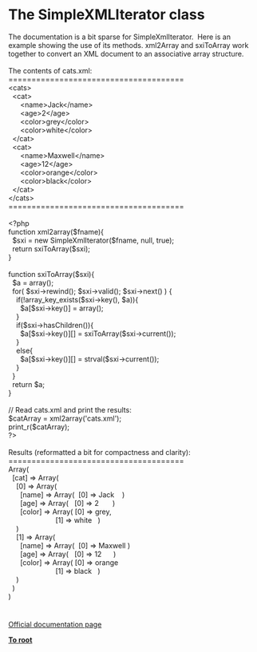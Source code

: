 # The SimpleXMLIterator class




<div class="phpcode"><span class="html">
The documentation is a bit sparse for SimpleXmlIterator.&#xA0; Here is an example showing the use of its methods. xml2Array and sxiToArray work together to convert an XML document to an associative array structure.<br><br>The contents of cats.xml:<br>======================================<br>&lt;cats&gt;<br>&#xA0; &lt;cat&gt;<br>&#xA0; &#xA0; &#xA0; &lt;name&gt;Jack&lt;/name&gt;<br>&#xA0; &#xA0; &#xA0; &lt;age&gt;2&lt;/age&gt;<br>&#xA0; &#xA0; &#xA0; &lt;color&gt;grey&lt;/color&gt;<br>&#xA0; &#xA0; &#xA0; &lt;color&gt;white&lt;/color&gt;<br>&#xA0; &lt;/cat&gt;<br>&#xA0; &lt;cat&gt;<br>&#xA0; &#xA0; &#xA0; &lt;name&gt;Maxwell&lt;/name&gt;<br>&#xA0; &#xA0; &#xA0; &lt;age&gt;12&lt;/age&gt;<br>&#xA0; &#xA0; &#xA0; &lt;color&gt;orange&lt;/color&gt;<br>&#xA0; &#xA0; &#xA0; &lt;color&gt;black&lt;/color&gt;<br>&#xA0; &lt;/cat&gt;<br>&lt;/cats&gt;<br>======================================<br><br><span class="default">&lt;?php<br></span><span class="keyword">function </span><span class="default">xml2array</span><span class="keyword">(</span><span class="default">$fname</span><span class="keyword">){<br>&#xA0; </span><span class="default">$sxi </span><span class="keyword">= new </span><span class="default">SimpleXmlIterator</span><span class="keyword">(</span><span class="default">$fname</span><span class="keyword">, </span><span class="default">null</span><span class="keyword">, </span><span class="default">true</span><span class="keyword">);<br>&#xA0; return </span><span class="default">sxiToArray</span><span class="keyword">(</span><span class="default">$sxi</span><span class="keyword">);<br>}<br><br>function </span><span class="default">sxiToArray</span><span class="keyword">(</span><span class="default">$sxi</span><span class="keyword">){<br>&#xA0; </span><span class="default">$a </span><span class="keyword">= array();<br>&#xA0; for( </span><span class="default">$sxi</span><span class="keyword">-&gt;</span><span class="default">rewind</span><span class="keyword">(); </span><span class="default">$sxi</span><span class="keyword">-&gt;</span><span class="default">valid</span><span class="keyword">(); </span><span class="default">$sxi</span><span class="keyword">-&gt;</span><span class="default">next</span><span class="keyword">() ) {<br>&#xA0; &#xA0; if(!</span><span class="default">array_key_exists</span><span class="keyword">(</span><span class="default">$sxi</span><span class="keyword">-&gt;</span><span class="default">key</span><span class="keyword">(), </span><span class="default">$a</span><span class="keyword">)){<br>&#xA0; &#xA0; &#xA0; </span><span class="default">$a</span><span class="keyword">[</span><span class="default">$sxi</span><span class="keyword">-&gt;</span><span class="default">key</span><span class="keyword">()] = array();<br>&#xA0; &#xA0; }<br>&#xA0; &#xA0; if(</span><span class="default">$sxi</span><span class="keyword">-&gt;</span><span class="default">hasChildren</span><span class="keyword">()){<br>&#xA0; &#xA0; &#xA0; </span><span class="default">$a</span><span class="keyword">[</span><span class="default">$sxi</span><span class="keyword">-&gt;</span><span class="default">key</span><span class="keyword">()][] = </span><span class="default">sxiToArray</span><span class="keyword">(</span><span class="default">$sxi</span><span class="keyword">-&gt;</span><span class="default">current</span><span class="keyword">());<br>&#xA0; &#xA0; }<br>&#xA0; &#xA0; else{<br>&#xA0; &#xA0; &#xA0; </span><span class="default">$a</span><span class="keyword">[</span><span class="default">$sxi</span><span class="keyword">-&gt;</span><span class="default">key</span><span class="keyword">()][] = </span><span class="default">strval</span><span class="keyword">(</span><span class="default">$sxi</span><span class="keyword">-&gt;</span><span class="default">current</span><span class="keyword">());<br>&#xA0; &#xA0; }<br>&#xA0; }<br>&#xA0; return </span><span class="default">$a</span><span class="keyword">;<br>}<br><br></span><span class="comment">// Read cats.xml and print the results:<br></span><span class="default">$catArray </span><span class="keyword">= </span><span class="default">xml2array</span><span class="keyword">(</span><span class="string">&apos;cats.xml&apos;</span><span class="keyword">);<br></span><span class="default">print_r</span><span class="keyword">(</span><span class="default">$catArray</span><span class="keyword">);<br></span><span class="default">?&gt;<br></span><br>Results (reformatted a bit for compactness and clarity):<br>======================================<br>Array(<br>&#xA0; [cat] =&gt; Array(<br>&#xA0; &#xA0; [0] =&gt; Array(<br>&#xA0; &#xA0; &#xA0; [name] =&gt; Array(&#xA0; [0] =&gt; Jack&#xA0; &#xA0; )<br>&#xA0; &#xA0; &#xA0; [age] =&gt; Array(&#xA0;&#xA0; [0] =&gt; 2&#xA0; &#xA0; &#xA0;&#xA0; )<br>&#xA0; &#xA0; &#xA0; [color] =&gt; Array( [0] =&gt; grey,<br>&#xA0; &#xA0; &#xA0; &#xA0; &#xA0; &#xA0; &#xA0; &#xA0; &#xA0; &#xA0; &#xA0; &#xA0; [1] =&gt; white&#xA0;&#xA0; )<br>&#xA0; &#xA0; )<br>&#xA0; &#xA0; [1] =&gt; Array(<br>&#xA0; &#xA0; &#xA0; [name] =&gt; Array(&#xA0; [0] =&gt; Maxwell )<br>&#xA0; &#xA0; &#xA0; [age] =&gt; Array(&#xA0;&#xA0; [0] =&gt; 12&#xA0; &#xA0; &#xA0; )<br>&#xA0; &#xA0; &#xA0; [color] =&gt; Array( [0] =&gt; orange<br>&#xA0; &#xA0; &#xA0; &#xA0; &#xA0; &#xA0; &#xA0; &#xA0; &#xA0; &#xA0; &#xA0; &#xA0; [1] =&gt; black&#xA0;&#xA0; )<br>&#xA0; &#xA0; )<br>&#xA0; )<br>)</span>
</div>
  

#

[Official documentation page](https://www.php.net/manual/en/class.simplexmliterator.php)

**[To root](/README.md)**